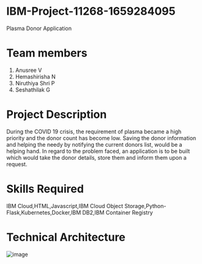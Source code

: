 # IBM-Project-11268-1659284095
Plasma Donor Application

# Team members
1. Anusree V<br />
2. Hemashirisha N<br />
3. Niruthiya Shri P<br />
4. Seshathilak G<br />

# Project Description
During the COVID 19 crisis, the requirement of plasma became a high priority and the donor count has become low. Saving the donor information and helping the needy by notifying the current donors list, would be a helping hand. In regard to the problem faced, an application is to be built which would take the donor details, store them and inform them upon a request.

# Skills Required
IBM Cloud,HTML,Javascript,IBM Cloud Object Storage,Python-Flask,Kubernetes,Docker,IBM DB2,IBM Container Registry

# Technical Architecture
![image](https://user-images.githubusercontent.com/66899970/190616214-892b4bee-c85f-4902-95b4-87cea19f3bcf.png)

